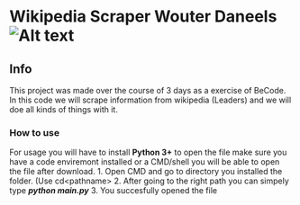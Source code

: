 # Wikipedia Scraper Wouter Daneels ![Alt text](https://duckduckgo.com/i/0cc93634.png "a title")
 ## Info
This project was made over the course of 3 days as a exercise of BeCode. In this code we will scrape information from wikipedia (Leaders) and we will doe all kinds of things with it.



### How to use
For usage you will have to install **Python 3+** to open the file make sure you have a code enviremont installed or a CMD/shell you will be able to open the file after download.
     1. Open CMD and go to directory you installed the folder. (Use cd\<pathname> 
     2. After going to the right path you can simpely type ***python main.py***
     3. You succesfully opened the file
     
